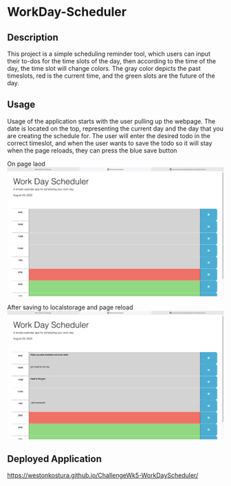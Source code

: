 # WorkDay-Scheduler

## Description 
This project is a simple scheduling reminder tool, which users can input their to-dos for the time slots of the day, then according to the time of the day, the time slot will change colors. The gray color depicts the past timeslots, red is the current time, and the green slots are the future of the day.

## Usage
Usage of the application starts with the user pulling up the webpage. The date is located on the top, representing the current day and the day that you are creating the schedule for. The user will enter the desired todo in the correct timeslot, and when the user wants to save the todo so it will stay when the page reloads, they can press the blue save button

On page laod
![Alt text](<Assets/Pictures/Screenshot 2023-08-29 at 2.59.01 PM.png>)

After saving to localstorage and page reload
![Alt text](<Assets/Pictures/Screenshot 2023-08-29 at 2.58.39 PM.png>)

## Deployed Application

https://westonkostura.github.io/ChallengeWk5-WorkDayScheduler/